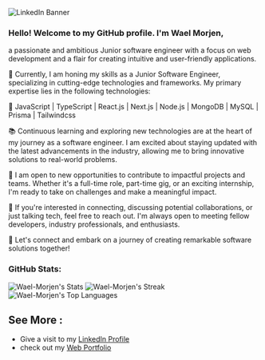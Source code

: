 
![LinkedIn Banner](https://github.com/Wael-Morjen/Wael-Morjen/assets/95170051/f41401b1-9de6-48db-8f9a-7066bb8b2903)

### Hello! Welcome to my GitHub profile. I'm Wael Morjen, 

a passionate and ambitious Junior software engineer with a focus on web development and a flair for creating intuitive and user-friendly applications.

💼 Currently, I am honing my skills as a Junior Software Engineer, specializing in cutting-edge technologies and frameworks. My primary expertise lies in the following technologies:

🔧 JavaScript | TypeScript | React.js | Next.js | Node.js | MongoDB | MySQL | Prisma | Tailwindcss

📚 Continuous learning and exploring new technologies are at the heart of my journey as a software engineer. I am excited about staying updated with the latest advancements in the industry, allowing me to bring innovative solutions to real-world problems.

💼 I am open to new opportunities to contribute to impactful projects and teams. Whether it's a full-time role, part-time gig, or an exciting internship, I'm ready to take on challenges and make a meaningful impact.

🤝 If you're interested in connecting, discussing potential collaborations, or just talking tech, feel free to reach out. I'm always open to meeting fellow developers, industry professionals, and enthusiasts.

🚀 Let's connect and embark on a journey of creating remarkable software solutions together!

### GitHub Stats:

![Wael-Morjen's Stats](https://github-readme-stats.vercel.app/api?username=Wael-Morjen&theme=tokyonight&show_icons=true&hide_border=true&count_private=true)
![Wael-Morjen's Streak](https://github-readme-streak-stats.herokuapp.com/?user=Wael-Morjen&theme=vue-dark&hide_border=true)
![Wael-Morjen's Top Languages](https://github-readme-stats.vercel.app/api/top-langs/?username=Wael-Morjen&theme=vue-dark&show_icons=true&hide_border=true&layout=compact)

## See More :

- Give a visit to my [LinkedIn Profile](https://www.linkedin.com/in/wael-morjen/)
- check out my [Web Portfolio](https://portfolio-wael.vercel.app/)
